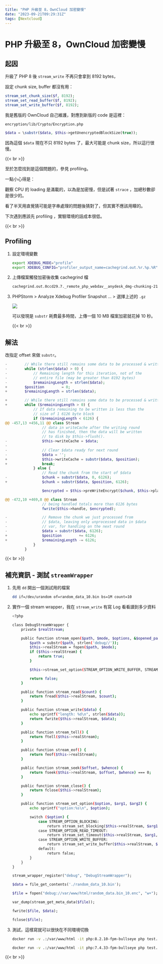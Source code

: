 ```yaml
---
title: "PHP 升級至 8，OwnCloud 加密變慢"
date: "2023-09-21T09:29:31Z"
tags: [Nextcloud]
---
```


# PHP 升級至 8，OwnCloud 加密變慢

## 起因

升級了 PHP 8 後 `stream_write` 不再只會拿到 8192 bytes，

設定 chunk size, buffer 都沒有用：

```PHP
stream_set_chunk_size($f, 8192);
stream_set_read_buffer($f, 8192);
stream_set_write_buffer($f, 8192);
```

我是舊版的 OwnCloud 自己維護，對應到新版的 code 是這裡：

`encryption/lib/Crypto/Encryption.php`

```PHP
$data = \substr($data, $this->getUnencryptedBlockSize(true));
```

因為這個 `$data` 現在不只 8192 bytes 了，最大可能是 chunk size，所以這行很慢。

{{< br >}}

至於怎麼找到是這個問題的，參見 profiling。

一點小心得是：

觀察 CPU 的 loading 是滿載的，以為是加密慢，但是試著 `strace` ，加總秒數卻是很少的。

看了半天用直覺猜可能是字串處理的問題後猜對了，但其實不應該用矇的。

下次遇到應該先 profiling ，實驗環境的話成本很低。

{{< br >}}

## Profiling

1. 設定環境變數
    ```Bash
    export XDEBUG_MODE="profile"
    export XDEBUG_CONFIG="profiler_output_name=cachegrind.out.%r.%p.%R"
    ```
2. 上傳檔案觸發加密後收集 cachegrind 檔
    ```Bash
    cachegrind.out.0ccd29.7._remote_php_webdav__anydesk_dmg-chunking-2132-1-0.gz
    ```
3. PHPStorm > Analyze Xdebug Profiler Snapshot … > 選擇上述的 `.gz`

    ![](Screenshot_2023-09-21_at_6-857907ae-9dc0-416a-a405-75b2da1bf3c2.36.37_PM.png)

    可以發現是 `substr` 耗費最多時間，上傳一個 10 MB 檔案加密就花掉 10 秒。

    {{< br >}}

## 解法

改指定 offset 來做 `substr`。

```PHP
-        // While there still remains some data to be processed & written
-        while (strlen($data) > 0) {
-            // Remaining length for this iteration, not of the
-            // entire file (may be greater than 8192 bytes)
-            $remainingLength = strlen($data);
+        $position        = 0;
+        $remainingLength = strlen($data);

+        // While there still remains some data to be processed & written
+        while ($remainingLength > 0) {
             // If data remaining to be written is less than the
             // size of 1 6126 byte block
             if ($remainingLength < 6126) {
@@ -457,13 +456,11 @@ class Stream
                 // data in writeCache after the writing round
                 // has finished, then the data will be written
                 // to disk by $this->flush().
-                $this->writeCache = $data;
-
-                // Clear $data ready for next round
-                $data = '';
+                $this->writeCache = substr($data, $position);
+                break;
             } else {
                 // Read the chunk from the start of $data
-                $chunk = substr($data, 0, 6126);
+                $chunk = substr($data, $position, 6126);

                 $encrypted = $this->preWriteEncrypt($chunk, $this->plainKey);

@@ -472,10 +469,8 @@ class Stream
                 // being handled totals more than 6126 bytes
                 fwrite($this->handle, $encrypted);

-                // Remove the chunk we just processed from
-                // $data, leaving only unprocessed data in $data
-                // var, for handling on the next round
-                $data = substr($data, 6126);
+                $position        += 6126;
+                $remainingLength -= 6126;
             }
         }
```

{{< br >}}

## 補充資訊 - 測試 `streamWrapper`

1. 先用 `dd` 開出一個測試用的檔案
    ```Bash
    dd if=/dev/urandom of=random_data_10.bin bs=1M count=10
    ```
2. 實作一個 stream wrapper，我在 `stream_write` 有寫 Log 看看讀到多少資料
    ```Bash
    <?php
    
    class DebugStreamWrapper {
        private $realStream;
    
        public function stream_open($path, $mode, $options, &$opened_path) {
            $path = substr($path, strlen('debug//'));
            $this->realStream = fopen($path, $mode);
            if ($this->realStream) {
                return true;
            }
    
            $this->stream_set_option(STREAM_OPTION_WRITE_BUFFER, STREAM_BUFFER_FULL, 8192);
    
            return false;
        }
    
        public function stream_read($count) {
            return fread($this->realStream, $count);
        }
    
        public function stream_write($data) {
            echo sprintf("length: %d\n", strlen($data));
            return fwrite($this->realStream, $data);
        }
    
        public function stream_tell() {
            return ftell($this->realStream);
        }
    
        public function stream_eof() {
            return feof($this->realStream);
        }
    
        public function stream_seek($offset, $whence) {
            return fseek($this->realStream, $offset, $whence) === 0;
        }
    
        public function stream_close() {
            return fclose($this->realStream);
        }
    
        public function stream_set_option($option, $arg1, $arg2) {
            echo sprintf("option:%s\n", $option);
    
            switch ($option) {
                case STREAM_OPTION_BLOCKING:
                    return stream_set_blocking($this->realStream, $arg1);
                case STREAM_OPTION_READ_TIMEOUT:
                    return stream_set_timeout($this->realStream, $arg1, $arg2);
                case STREAM_OPTION_WRITE_BUFFER:
                    return stream_set_write_buffer($this->realStream, $arg1);
                default:
                    return false;
            }
        }
    }
    
    stream_wrapper_register("debug", "DebugStreamWrapper");
    
    $data = file_get_contents('./random_data_10.bin');
    
    $file = fopen("debug://var/www/html/random_data.bin_10.enc", "w+");
    
    var_dump(stream_get_meta_data($file));
    
    fwrite($file, $data);
    
    fclose($file);
    ```
3. 測試，這樣寫就可以很快在不同環境切換
    ```Bash
    docker run -v .:/var/www/html -it php:8.2.10-fpm-bullseye php test.php
    ```
    ```Bash
    docker run -v .:/var/www/html -it php:7.4.33-fpm-bullseye php test.php
    ```

{{< br >}}